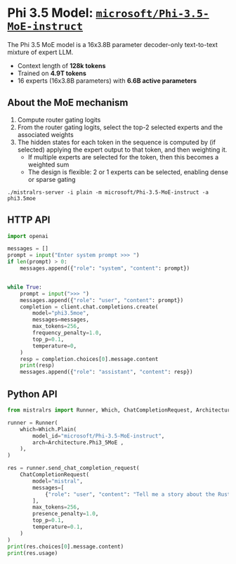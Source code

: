 # Phi 3.5 Model: [`microsoft/Phi-3.5-MoE-instruct`](https://huggingface.co/microsoft/Phi-3.5-MoE-instruct)

The Phi 3.5 MoE model is a 16x3.8B parameter decoder-only text-to-text mixture of expert LLM.

- Context length of **128k tokens**
- Trained on **4.9T tokens**
- 16 experts (16x3.8B parameters) with **6.6B active parameters**

## About the MoE mechanism
1) Compute router gating logits
2) From the router gating logits, select the top-2 selected experts and the associated weights
3) The hidden states for each token in the sequence is computed by (if selected) applying the expert output to that token, and then weighting it. 
    - If multiple experts are selected for the token, then this becomes a weighted sum
    - The design is flexible: 2 or 1 experts can be selected, enabling dense or sparse gating

```
./mistralrs-server -i plain -m microsoft/Phi-3.5-MoE-instruct -a phi3.5moe
```

## HTTP API

```py
import openai

messages = []
prompt = input("Enter system prompt >>> ")
if len(prompt) > 0:
    messages.append({"role": "system", "content": prompt})


while True:
    prompt = input(">>> ")
    messages.append({"role": "user", "content": prompt})
    completion = client.chat.completions.create(
        model="phi3.5moe",
        messages=messages,
        max_tokens=256,
        frequency_penalty=1.0,
        top_p=0.1,
        temperature=0,
    )
    resp = completion.choices[0].message.content
    print(resp)
    messages.append({"role": "assistant", "content": resp})
```

## Python API
```py
from mistralrs import Runner, Which, ChatCompletionRequest, Architecture

runner = Runner(
    which=Which.Plain(
        model_id="microsoft/Phi-3.5-MoE-instruct",
        arch=Architecture.Phi3_5MoE ,
    ),
)

res = runner.send_chat_completion_request(
    ChatCompletionRequest(
        model="mistral",
        messages=[
            {"role": "user", "content": "Tell me a story about the Rust type system."}
        ],
        max_tokens=256,
        presence_penalty=1.0,
        top_p=0.1,
        temperature=0.1,
    )
)
print(res.choices[0].message.content)
print(res.usage)
```